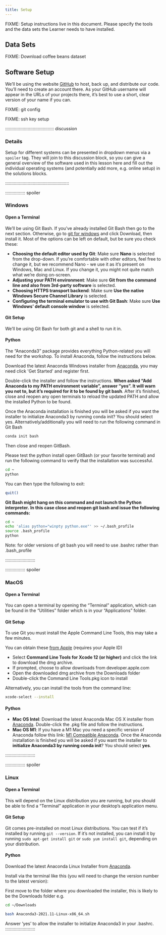 ```yaml
---
title: Setup
---
```


FIXME: Setup instructions live in this document. Please specify the tools and
the data sets the Learner needs to have installed.

## Data Sets

<!--
FIXME: place any data you want learners to use in `episodes/data` and then use
       a relative link ( [data zip file](data/lesson-data.zip) ) to provide a
       link to it, replacing the example.com link.
-->
FIXME: Download coffee beans dataset

## Software Setup

We’ll be using the website [GitHub](https://github.com/) to host, back up, and distribute our code. You’ll need to create an account there. As your GitHub username will appear in the URLs of your projects there, it’s best to use a short, clear version of your name if you can.

FIXME: git config

FIXME: ssh key setup

::::::::::::::::::::::::::::::::::::::: discussion

### Details

Setup for different systems can be presented in dropdown menus via a `spoiler`
tag. They will join to this discussion block, so you can give a general overview
of the software used in this lesson here and fill out the individual operating
systems (and potentially add more, e.g. online setup) in the solutions blocks.

:::::::::::::::::::::::::::::::::::::::::::::::::::

:::::::::::::::: spoiler

### Windows

#### Open a Terminal

We’ll be using Git Bash. If you’ve already installed Git Bash then go to the next section. Otherwise, go to [git for windows](https://gitforwindows.org/) and click Download, then install it. Most of the options can be left on default, but be sure you check these:

-   **Choosing the default editor used by Git**: Make sure **Nano** is selected from the drop-down. If you’re comfortable with other editors, feel free to change it, but we recommend Nano - we use it as it’s present on Windows, Mac and Linux. If you change it, you might not quite match what we’re doing on-screen.
-   **Adjusting your PATH environment**: Make sure **Git from the command line and also from 3rd-party software** is selected.
-   **Choosing HTTPS transport backend**: Make sure **Use the native Windows Secure Channel Library** is selected.
-   **Configuring the terminal emulator to use with Git Bash**: Make sure **Use Windows’ default console window** is selected.

#### Git Setup

We’ll be using Git Bash for both git and a shell to run it in. 

#### Python

The “Anaconda3” package provides everything Python-related you will need for the workshop. To install Anaconda, follow the instructions below.

Download the latest Anaconda Windows installer from [Anaconda](https://www.anaconda.com/download), you may need click 'Get Started' and register first. 

Double-click the installer and follow the instructions. **When asked “Add Anaconda to my PATH environment variable”, answer “yes”. It will warn you not to, but it’s required for it to be found by git bash**. After it’s finished, close and reopen any open terminals to reload the updated PATH and allow the installed Python to be found.

Once the Anaconda installation is finished you will be asked if you want the installer to initialize Anaconda3 by running conda init? You should select yes. Alternatively/additionally you will need to run the following command in Git Bash

```bash
conda init bash
```
Then close and reopen GitBash.

Please test the python install open GitBash (or your favorite terminal) and run the following command to verify that the installation was successful.

```bash
cd ~
python
```
You can then type the following to exit:

```bash
quit()
```

**Git Bash might hang on this command and not launch the Python interpreter.** 
**In this case close and reopen git bash and issue the following commands:**

```bash
cd ~
echo 'alias python="winpty python.exe"' >> ~/.bash_profile
source .bash_profile
python
```

Note: for older versions of git bash you will need to use .bashrc rather than .bash_profile

::::::::::::::::::::::::

:::::::::::::::: spoiler

### MacOS

#### Open a Terminal

You can open a terminal by opening the “Terminal” application, which can be found in the “Utilities” folder which is in your “Applications” folder.

#### Git Setup

To use Git you must install the Apple Command Line Tools, this may take a few minutes.

You can obtain these [from Apple](https://idmsa.apple.com/IDMSWebAuth/signin.html?path=%2Fdownload%2Fall%2F%3Fname%3Dcommand%2520line%2520tools%2520for%2520xcode%252012&appIdKey=891bd3417a7776362562d2197f89480a8547b108fd934911bcbea0110d07f757&rv=0) (requires your Apple ID)

-   Select **Command Line Tools for Xcode 12 (or higher)** and click the link to download the dmg archive.
-   If prompted, choose to allow downloads from developer.apple.com
-   Open the downloaded dmg archive from the Downloads folder
-   Double-click the Command Line Tools.pkg icon to install

Alternatively, you can install the tools from the command line:

```bash
xcode-select --install
```
#### Python

-   **Mac OS Intel**: Download the latest Anaconda Mac OS X installer from [Anaconda](https://www.anaconda.com/download). Double-click the .pkg file and follow the instructions.
-   **Mac OS M1**: If you have a M1 Mac you need a specific version of Anaconda follow this link: [M1 Compatible Anaconda](https://repo.anaconda.com/archive/Anaconda3-2022.05-MacOSX-arm64.pkg).  Once the Anaconda installation is finished you will be asked if you want the installer to **initialize Anaconda3 by running conda init**? You should select **yes**.

::::::::::::::::::::::::


:::::::::::::::: spoiler

### Linux

#### Open a Terminal

This will depend on the Linux distribution you are running, but you should be able to find a “Terminal” application in your desktop’s application menu.

#### Git Setup

Git comes pre-installed on most Linux distributions. You can test if it’s installed by running `git --version`. If it’s not installed, you can install it by running `sudo apt-get install git` or `sudo yum install git`, depending on your distribution.

#### Python

Download the latest Anaconda Linux Installer from [Anaconda](https://www.anaconda.com/download).

Install via the terminal like this (you will need to change the version number to the latest version):

First move to the folder where you downloaded the installer, this is likely to be the Downloads folder e.g.

```bash
cd ~/Downloads
```

```bash
bash Anaconda3-2021.11-Linux-x86_64.sh
```

Answer ‘yes’ to allow the installer to initialize Anaconda3 in your .bashrc.
::::::::::::::::::::::::

